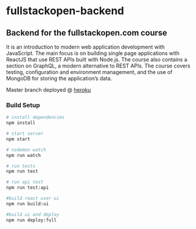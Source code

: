 # fullstackopen-backend
## Backend for the fullstackopen.com course

It is an introduction to modern web application development with JavaScript.
The main focus is on building single page applications with ReactJS that use REST APIs built with Node.js.
The course also contains a section on GraphQL, a modern alternative to REST APIs.
The course covers testing, configuration and environment management, and the use of MongoDB for storing the application’s data.

Master branch deployed @ [heroku](https://flstk-open.herokuapp.com)

### Build Setup

``` bash
# install dependencies
npm install

# start server
npm start

# nodemon watch
npm run watch

# run tests
npm run test

# run api test
npm run test:api

#build react user ui
npm run build:ui

#build ui and deploy
npm run deploy:full
```
